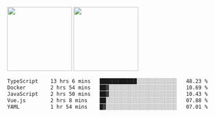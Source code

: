 <img src="https://github-readme-stats.vercel.app/api?username=Dream4ever&count_private=true&show_icons=true&theme=tokyonight" height="150" /> <img src="https://github-readme-stats.vercel.app/api/top-langs/?username=Dream4ever&count_private=true&show_icons=true&theme=tokyonight&langs_count=5&layout=compact" height="150" />

<!--START_SECTION:waka-->

```txt
TypeScript    13 hrs 6 mins   ████████████░░░░░░░░░░░░░   48.23 %
Docker        2 hrs 54 mins   ██▓░░░░░░░░░░░░░░░░░░░░░░   10.69 %
JavaScript    2 hrs 50 mins   ██▓░░░░░░░░░░░░░░░░░░░░░░   10.43 %
Vue.js        2 hrs 8 mins    ██░░░░░░░░░░░░░░░░░░░░░░░   07.88 %
YAML          1 hr 54 mins    █▓░░░░░░░░░░░░░░░░░░░░░░░   07.01 %
```

<!--END_SECTION:waka-->
